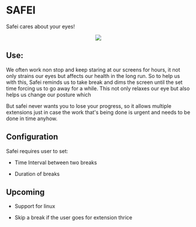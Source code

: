 # SAFEI
Safei cares about your eyes!

<div align="center" style="background: none !important; height: 15px !important">
<img src="https://user-images.githubusercontent.com/42074753/134961257-2c97e85a-8e6d-464f-9b48-7221d6d69070.png"/>
</div>

## Use:

We often work non stop and keep staring at our screens for hours, it not only strains our eyes but affects our health in the long run. So to help us with this, Safei reminds us to take break and dims the screen until the set time forcing us to go away for a while. This not only relaxes our eye but also helps us change our posture which 

But safei never wants you to lose your progress, so it allows multiple extensions just in case the work that's being done is urgent and needs to be done in time anyhow. 

## Configuration

Safei requires user to set:

- Time Interval between two breaks

- Duration of breaks

## Upcoming

- Support for linux

- Skip a break if the user goes for extension thrice
